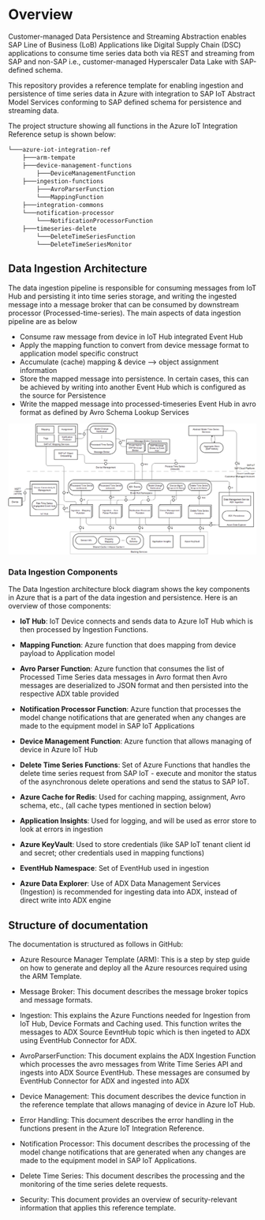 # Overview

Customer-managed Data Persistence and Streaming Abstraction enables SAP Line of Business (LoB) Applications like Digital Supply Chain (DSC) applications to consume time series data both via REST and streaming from SAP and non-SAP i.e., customer-managed Hyperscaler Data Lake with SAP-defined schema. 

This repository provides a reference template for enabling ingestion and persistence of time series data in Azure with integration to SAP IoT Abstract Model Services conforming to SAP defined schema for persistence and streaming data.

The project structure showing all functions in the Azure IoT Integration Reference setup is shown below:

```
└───azure-iot-integration-ref
    ├───arm-tempate
    ├───device-management-functions
        ├───DeviceManagementFunction
    ├───ingestion-functions
        ├───AvroParserFunction
        └───MappingFunction
    ├───integration-commons
    └───notification-processor
        └───NotificationProcessorFunction
    ├───timeseries-delete
        └───DeleteTimeSeriesFunction
        └───DeleteTimeSeriesMonitor
```

## Data Ingestion Architecture 

The data ingestion pipeline is responsible for consuming messages from IoT Hub and persisting it into time series storage, and writing the ingested message into a message broker that can be consumed by downstream processor (Processed-time-series). The main aspects of data ingestion pipeline are as below

- Consume raw message from device in IoT Hub integrated Event Hub
- Apply the mapping function to convert from device message format to application model specific construct
- Accumulate (cache) mapping & device --> object assignment information 
- Store the mapped message into persistence. In certain cases, this can be achieved by writing into another Event Hub which is configured as the source for Persistence
- Write the mapped message into processed-timeseries Event Hub in avro format as defined by Avro Schema Lookup Services

![reference-architecture](img/azure-components-overview.png)

### Data Ingestion Components

The Data Ingestion architecture block diagram shows the key components in Azure that is a part of the data ingestion and persistence. Here is an overview of those components:  

- **IoT Hub**: IoT Device connects and sends data to Azure IoT Hub which is then processed by Ingestion Functions.

- **Mapping Function**: Azure function that does mapping from device payload to Application model

- **Avro Parser Function**: Azure function that consumes the list of Processed Time Series data messages in Avro format then Avro messages are deserialized
 to JSON format and then persisted into the respective ADX table provided

- **Notification Processor Function**: Azure function that processes the model change notifications that are generated when any changes are made to the equipment model in SAP IoT Applications

- **Device Management Function**: Azure function that allows managing of device in Azure IoT Hub

- **Delete Time Series Functions**: Set of Azure Functions that handles the delete time series request from SAP IoT - execute and monitor the status of the asynchronous delete operations and send the status to SAP IoT.   

- **Azure Cache for Redis**: Used for caching mapping, assignment, Avro schema, etc., (all cache types mentioned in section below) 

- **Application Insights**: Used for logging, and will be used as error store to look at errors in ingestion 

- **Azure KeyVault**: Used to store credentials (like SAP IoT tenant client id and secret; other credentials used in mapping functions) 

- **EventHub Namespace**: Set of EventHub used in ingestion 

- **Azure Data Explorer**: Use of ADX Data Management Services (Ingestion) is recommended for ingesting data into ADX, instead of direct write into ADX engine


## Structure of documentation

The documentation is structured as follows in GitHub:

- Azure Resource Manager Template (ARM): This is a step by step guide on how to generate and deploy all the Azure resources required using the ARM Template.

- Message Broker: This document describes the message broker topics and message formats.

- Ingestion: This explains the Azure Functions needed for Ingestion from IoT Hub, Device Formats and Caching used. This function writes the messages to ADX Source EevntHub topic which is then ingeted to ADX using EventHub Connector for ADX.

- AvroParserFunction: This document explains the ADX Ingestion Function which processes the avro messages from Write Time Series API and ingests into ADX Source EventHub. These messages are consumed by EventHub Connector for ADX and ingested into ADX

- Device Management: This document describes the device function in the reference template that allows managing of device in Azure IoT Hub.

- Error Handling: This document describes the error handling in the functions present in the Azure IoT Integration Reference.

- Notification Processor: This document describes the processing of the model change notifications that are generated when any changes are made to the equipment model in SAP IoT Applications.

- Delete Time Series: This document describes the processing and the monitoring of the time series delete requests.

- Security: This document provides an overview of security-relevant information that applies this reference template. 
